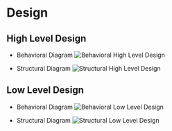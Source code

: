 # Design

## High Level Design 

* Behavioral Diagram
![Behavioral High Level Design](https://user-images.githubusercontent.com/94468330/153463071-e5dfd1b5-be53-4519-ade7-b9d16662e28e.png)

* Structural Diagram
![Structural High Level Design](https://user-images.githubusercontent.com/94468330/153463241-eafe6580-fc6a-4cbd-8a90-c8c8480a586f.png)

## Low Level Design 

* Behavioral Diagram
![Behavioral Low Level Design](https://user-images.githubusercontent.com/94468330/153463645-d4b1e823-36d8-46e3-80d9-0ef73baafe4a.png)

* Structural Diagram
![Structural Low Level Design](https://user-images.githubusercontent.com/94468330/153463852-04881389-b3a2-4314-bd86-c14525632376.png)
